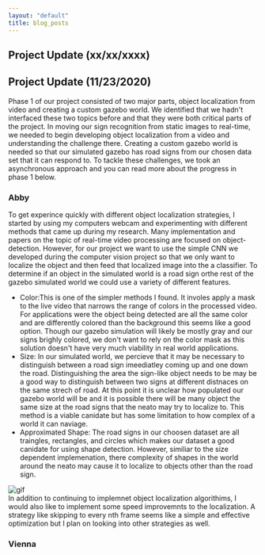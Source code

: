 ```yaml
---
layout: "default"
title: blog_posts 
---
```

## Project Update (xx/xx/xxxx)
## Project Update (11/23/2020)
Phase 1 of our project consisted of two major parts, object localization from video and creating a custom gazebo world.  We identified that we hadn't interfaced these two topics before and that they were both critical parts of the project. In moving our sign recognition from static images to real-time, we needed to begin developing object localization from a video and understanding the challenge there. Creating a custom gazebo world is needed so that our simulated gazebo has road signs from our chosen data set that it can respond to. To tackle these challenges, we took an asynchronous approach and you can read more about the progress in phase 1 below.
### Abby
To get experince quickly with different object localization strategies, I started by using my computers webcam and experimenting with different methods that came up during my research. Many implementation and papers on the topic of real-time video processing are focused on object-detection. However, for our project we want to use the simple CNN we developed during the computer vision project so that we only want to localize the object and then feed that localized image into the a classifier. To determine if an object in the simulated world is a road sign orthe rest of the gazebo simulated world we could use a variety of different features.
 * Color:This is one of the simpler methods I found. It involes apply a mask to the live video that narrows the range of colors in the processed video. For applications were the object being detected are all the same color and are differently colored than the background this seems like a good option. Though our gazebo simulation will likely be mostly gray and our signs brighly colored, we don't want to rely on the color mask as this solution doesn't have very much viability in real world applications.
 * Size: In our simulated world, we percieve that it may be necessary to distinguish between a road sign imeediatley coming up and one down the road. Distinguishing the area the sign-like object needs to be may be a good way to distinguish between two signs at different distnaces on the same strech of road. At this point it is unclear how populated our gazebo world will be and it is possible there will be many object the same size at the road signs that the neato may try to localize to. This method is a viable canidate but has some limitation to how complex of a world it can naviage.
 * Approximated Shape: The road signs in our choosen dataset are all traingles, rectangles, and circles which makes our dataset a good canidate for using shape detection. However, similiar to the size dependent implemenation, there complexity of shapes in the world around the neato may cause it to localize to objects other than the road sign.  
 
![gif](https://github.com/amfry/sign_recognition/blob/main/docs/images/openCV_practice.gif)  
In addition to continuing to implemnet object localization algorithims, I would also like to implement some speed improvemnts to the localization. A strategy like skipping to every nth frame seems like a simple and effective optimization but I plan on looking into other strategies as well.
 




### Vienna


